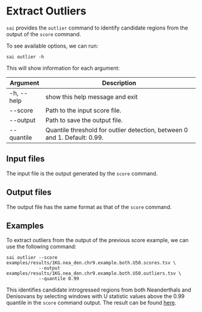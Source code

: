# Extract Outliers

`sai` provides the `outlier` command to identify candidate regions from the output of the `score` command.

To see available options, we can run:

```
sai outlier -h
```

This will show information for each argument:

| Argument | Description |
| - | - |
| -h, --help |  show this help message and exit |
| --score    |  Path to the input score file. |
| --output   |  Path to save the output file. |
| --quantile |  Quantile threshold for outlier detection, between 0 and 1. Default: 0.99. |

## Input files

The input file is the output generated by the `score` command.

## Output files

The output file has the same format as that of the `score` command.

## Examples

To extract outliers from the output of the previous score example, we can use the following command:

```
sai outlier --score examples/results/1KG.nea_den.chr9.example.both.U50.scores.tsv \
            --output examples/results/1KG.nea_den.chr9.example.both.U50.outliers.tsv \
            --quantile 0.99
```

This identifies candidate introgressed regions from both Neanderthals and Denisovans by selecting windows with U statistic values above the 0.99 quantile in the `score` command output. The result can be found [here](https://github.com/xin-huang/sai/blob/main/examples/results/1KG.nea_den.chr9.example.both.U50.outliers.tsv).
